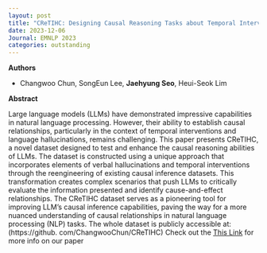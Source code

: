 ```yaml
---
layout: post
title: "CReTIHC: Designing Causal Reasoning Tasks about Temporal Interventions and Hallucinated Confoundings (EMNLP-findings 2023)"
date: 2023-12-06
Journal: EMNLP 2023
categories: outstanding
---
```


**Authors**
- Changwoo Chun, SongEun Lee, **Jaehyung Seo**, Heui-Seok Lim

**Abstract**

Large language models (LLMs) have demonstrated impressive capabilities in natural language processing. However, their ability to establish causal relationships, particularly in the context of temporal interventions and language hallucinations, remains challenging. This paper presents CReTIHC, a novel dataset designed to test and enhance the causal reasoning abilities of LLMs. The dataset is constructed using a unique approach that incorporates elements of verbal hallucinations and temporal interventions through the reengineering of existing causal inference datasets. This transformation creates complex scenarios that push LLMs to critically evaluate the information presented and identify cause-and-effect relationships. The CReTIHC dataset serves as a pioneering tool for improving LLM’s causal inference capabilities, paving the way for a more nuanced understanding of causal relationships in natural language processing (NLP) tasks. The whole dataset is publicly accessible at:(https://github. com/ChangwooChun/CReTIHC)
Check out the [This Link][DOI] for more info on our paper

[DOI]: https://aclanthology.org/2023.findings-emnlp.693.pdf

